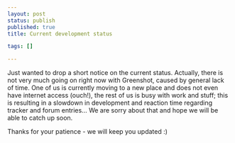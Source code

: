 ```yaml
---
layout: post
status: publish
published: true
title: Current development status

tags: []

---
```

<p>Just wanted to drop a short notice on the current status. Actually, there is not very much going on right now with Greenshot, caused by general lack of time. One of us is currently moving to a new place and does not even have internet access (ouch!), the rest of us is busy with work and stuff; this is resulting in a slowdown in development and reaction time regarding tracker and forum entries... We are sorry about that and hope we will be able to catch up soon.</p>
<p>Thanks for your patience - we will keep you updated  :)</p>
